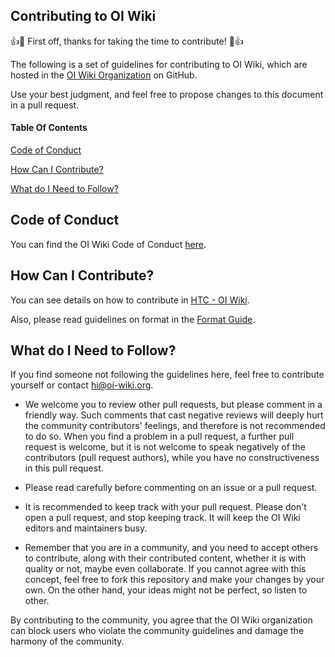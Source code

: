 ## Contributing to OI Wiki

:+1::tada: First off, thanks for taking the time to contribute! :tada::+1:

The following is a set of guidelines for contributing to OI Wiki, which are hosted in the [OI Wiki Organization](https://github.com/oi-wiki/) on GitHub. 

Use your best judgment, and feel free to propose changes to this document in a pull request.

#### Table Of Contents

[Code of Conduct](#code-of-conduct)

[How Can I Contribute?](#how-can-i-contribute)

[What do I Need to Follow?](#what-do-i-need-to-follow)

## Code of Conduct

You can find the OI Wiki Code of Conduct [here](CODE_OF_CONDUCT.md).

## How Can I Contribute?

You can see details on how to contribute in [HTC - OI Wiki](https://oi-wiki.org/intro/htc/).

Also, please read guidelines on format in the [Format Guide](https://oi-wiki.org/intro/format/).

## What do I Need to Follow?

If you find someone not following the guidelines here, feel free to contribute yourself or contact [hi@oi-wiki.org](mailto:hi@oi-wiki.org).

+ We welcome you to review other pull requests, but please comment in a friendly way. Such comments that cast negative reviews will deeply hurt the community contributors' feelings, and therefore is not recommended to do so. When you find a problem in a pull request, a further pull request is welcome, but it is not welcome to speak negatively of the contributors (pull request authors), while you have no constructiveness in this pull request.

+ Please read carefully before commenting on an issue or a pull request.

+ It is recommended to keep track with your pull request. Please don't open a pull request, and stop keeping track. It will keep the OI Wiki editors and maintainers busy.

+ Remember that you are in a community, and you need to accept others to contribute, along with their contributed content, whether it is with quality or not, maybe even collaborate. If you cannot agree with this concept, feel free to fork this repository and make your changes by your own. On the other hand, your ideas might not be perfect, so listen to other.

By contributing to the community, you agree that the OI Wiki organization can block users who violate the community guidelines and damage the harmony of the community.
